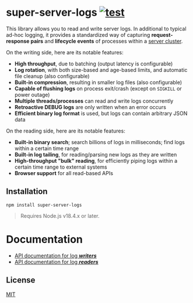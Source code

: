 # super-server-logs [![test](https://github.com/WiseLibs/super-server-logs/actions/workflows/test.yml/badge.svg)](https://github.com/WiseLibs/super-server-logs/actions/workflows/test.yml)

This library allows you to read and write server logs. In additional to typical ad-hoc logging, it provides a standardized way of capturing **request-response pairs** and **lifecycle events** of processes within a [server cluster](https://nodejs.org/api/cluster.html).

On the writing side, here are its notable features:

* **High throughput**, due to batching (output latency is configurable)
* **Log rotation**, with both size-based and age-based limits, and automatic file cleanup (also configurable)
* **Built-in compression**, resulting in smaller log files (also configurable)
* **Capable of flushing logs** on process exit/crash (except on `SIGKILL` or power outage)
* **Multiple threads/processes** can read and write logs concurrently
* **Retroactive DEBUG logs** are only written when an error occurs
* **Efficient binary log format** is used, but logs can contain arbitrary JSON data

On the reading side, here are its notable features:

* **Built-in binary search**; search billions of logs in milliseconds; find logs within a certain time range
* **Built-in log tailing**, for reading/parsing new logs as they are written
* **High-throughput "bulk" reading**, for efficiently piping logs within a certain time range to external systems
* **Browser support** for all read-based APIs

## Installation

```
npm install super-server-logs
```

> Requires Node.js v18.4.x or later.

# Documentation

- [API documentation for log **_writers_**](./docs/writers.md)
- [API documentation for log **_readers_**](./docs/readers.md)

## License

[MIT](./LICENSE)
